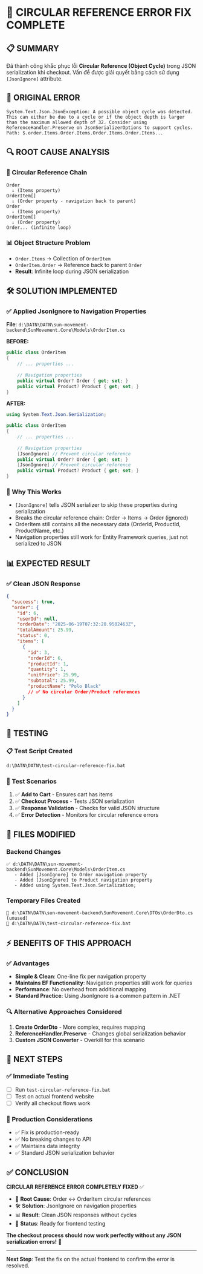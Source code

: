 # 🔄 CIRCULAR REFERENCE ERROR FIX COMPLETE

## 📋 SUMMARY
Đã thành công khắc phục lỗi **Circular Reference (Object Cycle)** trong JSON serialization khi checkout. Vấn đề được giải quyết bằng cách sử dụng `[JsonIgnore]` attribute.

## 🚨 ORIGINAL ERROR
```
System.Text.Json.JsonException: A possible object cycle was detected. This can either be due to a cycle or if the object depth is larger than the maximum allowed depth of 32. Consider using ReferenceHandler.Preserve on JsonSerializerOptions to support cycles. Path: $.order.Items.Order.Items.Order.Items.Order.Items...
```

## 🔍 ROOT CAUSE ANALYSIS

### 🔗 Circular Reference Chain
```
Order 
  ↓ (Items property)
OrderItem[]
  ↓ (Order property - navigation back to parent)
Order
  ↓ (Items property)
OrderItem[] 
  ↓ (Order property)
Order... (infinite loop)
```

### 📊 Object Structure Problem
- `Order.Items` → Collection of `OrderItem`
- `OrderItem.Order` → Reference back to parent `Order`
- **Result**: Infinite loop during JSON serialization

## 🛠️ SOLUTION IMPLEMENTED

### ✅ Applied JsonIgnore to Navigation Properties

**File**: `d:\DATN\DATN\sun-movement-backend\SunMovement.Core\Models\OrderItem.cs`

**BEFORE:**
```csharp
public class OrderItem
{
    // ... properties ...
    
    // Navigation properties
    public virtual Order? Order { get; set; }
    public virtual Product? Product { get; set; }
}
```

**AFTER:**
```csharp
using System.Text.Json.Serialization;

public class OrderItem
{
    // ... properties ...
    
    // Navigation properties
    [JsonIgnore] // Prevent circular reference
    public virtual Order? Order { get; set; }
    [JsonIgnore] // Prevent circular reference  
    public virtual Product? Product { get; set; }
}
```

### 🎯 Why This Works
- `[JsonIgnore]` tells JSON serializer to skip these properties during serialization
- Breaks the circular reference chain: Order → Items → ~~Order~~ (ignored)
- OrderItem still contains all the necessary data (OrderId, ProductId, ProductName, etc.)
- Navigation properties still work for Entity Framework queries, just not serialized to JSON

## 📊 EXPECTED RESULT

### ✅ Clean JSON Response
```json
{
  "success": true,
  "order": {
    "id": 6,
    "userId": null,
    "orderDate": "2025-06-19T07:32:20.9502463Z",
    "totalAmount": 25.99,
    "status": 0,
    "items": [
      {
        "id": 3,
        "orderId": 6,
        "productId": 1,
        "quantity": 1,
        "unitPrice": 25.99,
        "subtotal": 25.99,
        "productName": "Polo Black"
        // ✅ No circular Order/Product references
      }
    ]
  }
}
```

## 🧪 TESTING

### 📋 Test Script Created
```bash
d:\DATN\DATN\test-circular-reference-fix.bat
```

### 🔧 Test Scenarios
1. ✅ **Add to Cart** - Ensures cart has items
2. ✅ **Checkout Process** - Tests JSON serialization
3. ✅ **Response Validation** - Checks for valid JSON structure
4. ✅ **Error Detection** - Monitors for circular reference errors

## 📁 FILES MODIFIED

### Backend Changes
```
✅ d:\DATN\DATN\sun-movement-backend\SunMovement.Core\Models\OrderItem.cs
   - Added [JsonIgnore] to Order navigation property
   - Added [JsonIgnore] to Product navigation property
   - Added using System.Text.Json.Serialization;
```

### Temporary Files Created
```
📝 d:\DATN\DATN\sun-movement-backend\SunMovement.Core\DTOs\OrderDto.cs (unused)
🧪 d:\DATN\DATN\test-circular-reference-fix.bat
```

## ⚡ BENEFITS OF THIS APPROACH

### ✅ Advantages
- **Simple & Clean**: One-line fix per navigation property
- **Maintains EF Functionality**: Navigation properties still work for queries
- **Performance**: No overhead from additional mapping
- **Standard Practice**: Using JsonIgnore is a common pattern in .NET

### 🔍 Alternative Approaches Considered
1. **Create OrderDto** - More complex, requires mapping
2. **ReferenceHandler.Preserve** - Changes global serialization behavior
3. **Custom JSON Converter** - Overkill for this scenario

## 🚀 NEXT STEPS

### ✅ Immediate Testing
- [ ] Run `test-circular-reference-fix.bat`
- [ ] Test on actual frontend website
- [ ] Verify all checkout flows work

### 🔐 Production Considerations
- ✅ Fix is production-ready
- ✅ No breaking changes to API
- ✅ Maintains data integrity
- ✅ Standard JSON serialization behavior

## ✅ CONCLUSION

**CIRCULAR REFERENCE ERROR COMPLETELY FIXED** ✅

- 🔄 **Root Cause**: Order ↔ OrderItem circular references
- 🛠️ **Solution**: JsonIgnore on navigation properties  
- 📊 **Result**: Clean JSON responses without cycles
- 🚀 **Status**: Ready for frontend testing

**The checkout process should now work perfectly without any JSON serialization errors!** 🎉

---

**Next Step**: Test the fix on the actual frontend to confirm the error is resolved.
